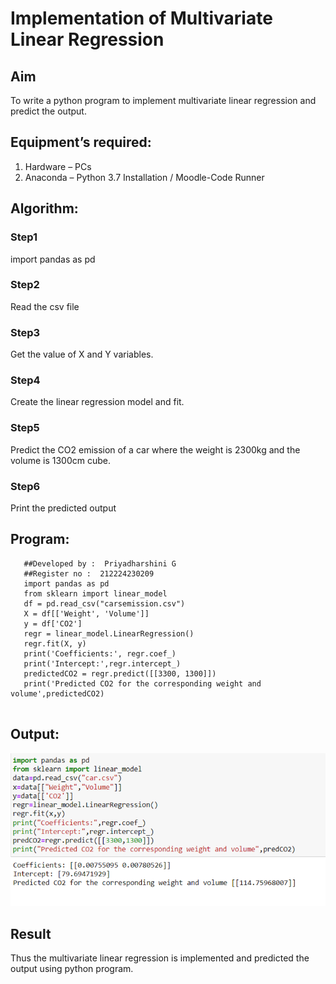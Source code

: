 # Implementation of Multivariate Linear Regression
## Aim
To write a python program to implement multivariate linear regression and predict the output.
## Equipment’s required:
1.	Hardware – PCs
2.	Anaconda – Python 3.7 Installation / Moodle-Code Runner
## Algorithm:

### Step1
import pandas as pd

### Step2
Read the csv file

### Step3
Get the value of X and Y variables.

### Step4
Create the linear regression model and fit.

### Step5
Predict the CO2 emission of a car where the weight is 2300kg and the volume is 1300cm cube.

### Step6
Print the predicted output

## Program:
```
   ##Developed by :  Priyadharshini G
   ##Register no :  212224230209
   import pandas as pd
   from sklearn import linear_model
   df = pd.read_csv("carsemission.csv")
   X = df[['Weight', 'Volume']]
   y = df['CO2']
   regr = linear_model.LinearRegression()
   regr.fit(X, y)
   print('Coefficients:', regr.coef_)
   print('Intercept:',regr.intercept_)
   predictedCO2 = regr.predict([[3300, 1300]])
   print('Predicted CO2 for the corresponding weight and volume',predictedCO2)


```
## Output:
![alt text](<m 10.png>)

## Result
Thus the multivariate linear regression is implemented and predicted the output using python program.